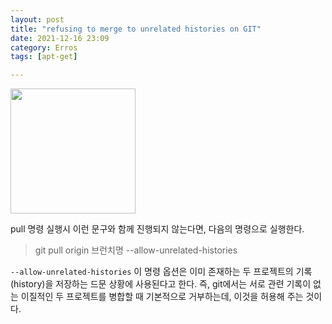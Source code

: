 ```yaml
---
layout: post
title: "refusing to merge to unrelated histories on GIT"
date: 2021-12-16 23:09
category: Erros
tags: [apt-get]

---
```


<img src="https://trello.com/1/cards/60e3a2b6b3eebd856d7f1da8/attachments/60e3a35db4e04e0381bca4fa/previews/60e3a35db4e04e0381bca501/download/image.png" width=200 height=200>

pull 명령 실행시 이런 문구와 함께 진행되지 않는다면, 다음의 명령으로 실행한다.


> git pull origin 브런치명 --allow-unrelated-histories

`--allow-unrelated-histories`   이 명령 옵션은 이미 존재하는 두 프로젝트의 기록(history)을 저장하는 드문 상황에 사용된다고 한다. 즉, git에서는 서로 관련 기록이 없는 이질적인 두 프로젝트를 병합할 때 기본적으로 거부하는데, 이것을 허용해 주는 것이다.